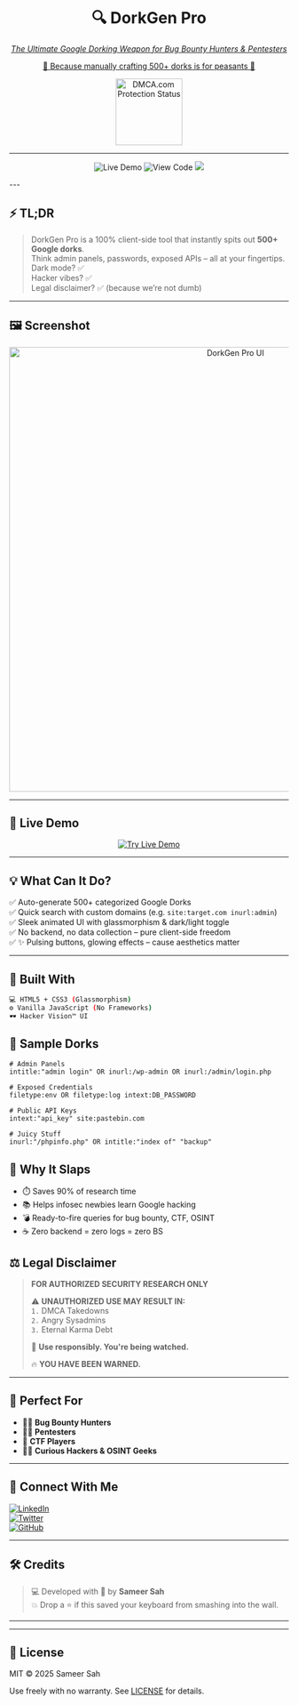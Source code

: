 

<h1 align="center">🔍 DorkGen Pro</h1> <a href="https://www.dmca.com/Protection/Status.aspx?ID=YOUR-ID">
   
<p align="center"><i>The Ultimate Google Dorking Weapon for Bug Bounty Hunters & Pentesters</i></p>
<p align="center">🚫 Because manually crafting 500+ dorks is for peasants 🚫</p>
<p align="center"> <img src="https://images.dmca.com/Badges/dmca_protected_16_120.png?ID=YOUR-ID" alt="DMCA.com Protection Status" width="120">
  </a> </p>


---

<p align="center">
  <img src="https://img.shields.io/badge/TRY_LIVE-DEMO-00ff88?style=for-the-badge&logo=googlechrome" alt="Live Demo">
  <img src="https://img.shields.io/badge/VIEW_CODE-GitHub-black?style=for-the-badge&logo=github" alt="View Code">
  <img src="https://img.shields.io/badge/CLIENT_SIDE-100%25--ONLY-informational?style=for-the-badge">
</p>
---

## ⚡ TL;DR

> DorkGen Pro is a 100% client-side tool that instantly spits out **500+ Google dorks**.  
> Think admin panels, passwords, exposed APIs – all at your fingertips.  
> Dark mode? ✅  
> Hacker vibes? ✅  
> Legal disclaimer? ✅ (because we’re not dumb)

---

## 🖼️ Screenshot

<p align="center">
  <img src="https://i.imgur.com/wd9MmG0.png" alt="DorkGen Pro UI" width="800"/>
</p>

---

## 🚀 Live Demo

<p align="center">
  <a href="https://dorkgenpro.vercel.app/" target="_blank">
    <img src="https://img.shields.io/badge/TRY_LIVE-DEMO-00ff88?style=for-the-badge&logo=googlechrome" alt="Try Live Demo">
  </a>
</p>

---
## 💡 What Can It Do?

✅ Auto-generate 500+ categorized Google Dorks  
✅ Quick search with custom domains (e.g. `site:target.com inurl:admin`)  
✅ Sleek animated UI with glassmorphism & dark/light toggle  
✅ No backend, no data collection – pure client-side freedom  
✅ ✨ Pulsing buttons, glowing effects – cause aesthetics matter

---

## 🧠 Built With

```bash
💻 HTML5 + CSS3 (Glassmorphism)
⚙️ Vanilla JavaScript (No Frameworks)
🕶️ Hacker Vision™ UI
```

## 🧨 Sample Dorks
```
# Admin Panels
intitle:"admin login" OR inurl:/wp-admin OR inurl:/admin/login.php

# Exposed Credentials
filetype:env OR filetype:log intext:DB_PASSWORD

# Public API Keys
intext:"api_key" site:pastebin.com

# Juicy Stuff
inurl:"/phpinfo.php" OR intitle:"index of" "backup"
```

## 🚀 Why It Slaps
- ⏱️ Saves 90% of research time
- 📚 Helps infosec newbies learn Google hacking
- 💣 Ready-to-fire queries for bug bounty, CTF, OSINT
- ☕ Zero backend = zero logs = zero BS

## ⚖️ Legal Disclaimer

> **FOR AUTHORIZED SECURITY RESEARCH ONLY**  
>  
> ⚠️ **UNAUTHORIZED USE MAY RESULT IN:**  
> `1.` DMCA Takedowns  
> `2.` Angry Sysadmins  
> `3.` Eternal Karma Debt  
>  
> 🧠 **Use responsibly. You're being watched.**  
>  
> 🔥 **YOU HAVE BEEN WARNED.**

---

## 🎯 Perfect For

- 🧑‍💻 **Bug Bounty Hunters**
- 👨‍🚀 **Pentesters**
- 🧠 **CTF Players**
- 🧙‍♂️ **Curious Hackers & OSINT Geeks**

---

## 🔗 Connect With Me

[![LinkedIn](https://img.shields.io/badge/Connect-LinkedIn-blue?style=flat-square&logo=linkedin)](https://linkedin.com/in/isameersah)  
[![Twitter](https://img.shields.io/badge/Follow-Twitter-black?style=flat-square&logo=twitter)](https://twitter.com/i_sam33r)  
[![GitHub](https://img.shields.io/badge/Code-GitHub-lightgray?style=flat-square&logo=github)](https://github.com/isameersah)

---

## 🛠️ Credits

> 💻 Developed with 🖤 by **Sameer Sah**  
> 💥 Drop a ⭐ if this saved your keyboard from smashing into the wall.

---

---

## 📄 License

MIT © 2025 Sameer Sah

Use freely with no warranty. See [LICENSE](./LICENSE) for details.

